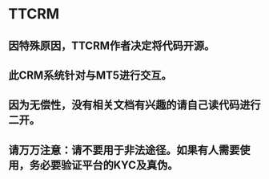 # TTCRM

## 因特殊原因，TTCRM作者决定将代码开源。
## 此CRM系统针对与MT5进行交互。

## 因为无偿性，没有相关文档有兴趣的请自己读代码进行二开。

## 请万万注意：请不要用于非法途径。如果有人需要使用，务必要验证平台的KYC及真伪。
